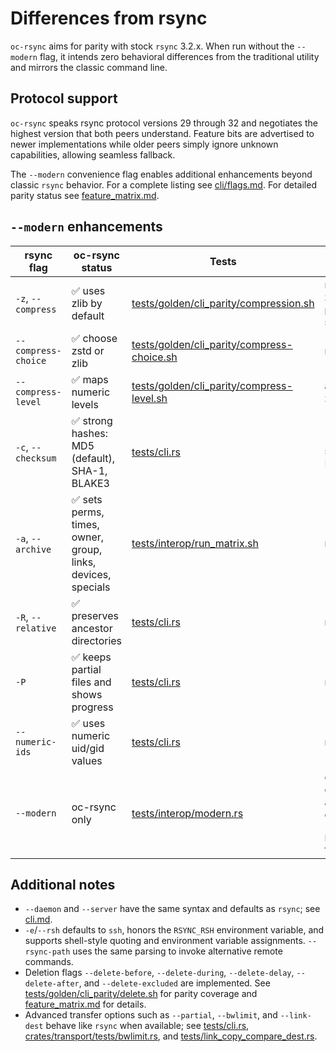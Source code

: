 # Differences from rsync

`oc-rsync` aims for parity with stock `rsync` 3.2.x. When run without the
`--modern` flag, it intends zero behavioral differences from the traditional
utility and mirrors the classic command line.

## Protocol support

`oc-rsync` speaks rsync protocol versions 29 through 32 and
negotiates the highest version that both peers understand. Feature bits
are advertised to newer implementations while older peers simply ignore
unknown capabilities, allowing seamless fallback.

The `--modern` convenience flag enables additional enhancements beyond
classic `rsync` behavior. For a complete listing see
[cli/flags.md](cli/flags.md). For detailed parity status see
[feature_matrix.md](feature_matrix.md).

## `--modern` enhancements

| rsync flag | oc-rsync status | Tests | `--modern` notes |
|------------|-----------------|-------|------------------|
| `-z`, `--compress` | ✅ uses zlib by default | [tests/golden/cli_parity/compression.sh](../tests/golden/cli_parity/compression.sh) | negotiates zstd if both peers support it |
| `--compress-choice` | ✅ choose zstd or zlib | [tests/golden/cli_parity/compress-choice.sh](../tests/golden/cli_parity/compress-choice.sh) | n/a |
| `--compress-level` | ✅ maps numeric levels | [tests/golden/cli_parity/compress-level.sh](../tests/golden/cli_parity/compress-level.sh) | applies to zlib or zstd |
| `-c`, `--checksum` | ✅ strong hashes: MD5 (default), SHA-1, BLAKE3 | [tests/cli.rs](../tests/cli.rs) | `--modern` selects BLAKE3 |
| `-a`, `--archive` | ✅ sets perms, times, owner, group, links, devices, specials | [tests/interop/run_matrix.sh](../tests/interop/run_matrix.sh) | n/a |
| `-R`, `--relative` | ✅ preserves ancestor directories | [tests/cli.rs](../tests/cli.rs) | n/a |
| `-P` | ✅ keeps partial files and shows progress | [tests/cli.rs](../tests/cli.rs) | n/a |
| `--numeric-ids` | ✅ uses numeric uid/gid values | [tests/cli.rs](../tests/cli.rs) | n/a |
| `--modern` | oc-rsync only | [tests/interop/modern.rs](../tests/interop/modern.rs) | enables zstd compression and BLAKE3 checksums (requires `blake3` feature) |

## Additional notes

- `--daemon` and `--server` have the same syntax and defaults as `rsync`; see [cli.md](cli.md#daemon-and-server-modes).
- `-e`/`--rsh` defaults to `ssh`, honors the `RSYNC_RSH` environment variable, and supports shell-style quoting and environment variable assignments. `--rsync-path` uses the same parsing to invoke alternative remote commands.
- Deletion flags `--delete-before`, `--delete-during`, `--delete-delay`,
  `--delete-after`, and `--delete-excluded` are implemented. See
  [tests/golden/cli_parity/delete.sh](../tests/golden/cli_parity/delete.sh)
  for parity coverage and [feature_matrix.md](feature_matrix.md) for details.
- Advanced transfer options such as `--partial`, `--bwlimit`, and `--link-dest`
  behave like `rsync` when available; see
  [tests/cli.rs](../tests/cli.rs),
  [crates/transport/tests/bwlimit.rs](../crates/transport/tests/bwlimit.rs), and
  [tests/link_copy_compare_dest.rs](../tests/link_copy_compare_dest.rs).

